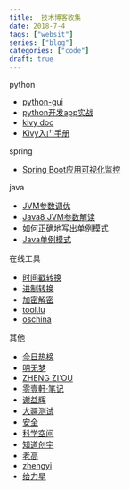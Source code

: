 ```yaml
---
title:  技术博客收集
date: 2018-7-4
tags: ["websit"]
series: ["blog"]
categories: ["code"]
draft: true
---
```


python  
- [python-gui](https://pythonguidecn.readthedocs.io/zh/latest/scenarios/gui.html)
- [python开发app实战](https://thief.one/2018/05/08/1/)
- [kivy doc](https://kivy.org/doc/stable/)
- [Kivy入门手册](https://github.com/mvasilkov/kb)

spring  
- [Spring Boot应用可视化监控](https://www.jianshu.com/p/7ecb57a3f326)

java  
- [JVM参数调优](https://juejin.im/post/5add9f29518825670960d113)
- [Java8 JVM参数解读](https://www.zybuluo.com/changedi/note/975529)
- [如何正确地写出单例模式](http://wuchong.me/blog/2014/08/28/how-to-correctly-write-singleton-pattern/)
- [Java单例模式](https://www.jianshu.com/p/4e8ca4e2af6c)

在线工具  
- [时间戳转换](http://www.beijing-time.org/shijianchuo/)
- [进制转换](https://tool.oschina.net/hexconvert)
- [加密解密](http://tool.chacuo.net/crypt3des)
- [tool.lu](https://tool.lu/)
- [oschina](https://tool.oschina.net/)

其他  
- [今日热榜](http://hot.mrcuriosity.org/)
- [明无梦](https://www.dreamxu.com/)
- [ZHENG ZI'OU](https://orianna-zzo.github.io/)
- [零壹軒·笔记](http://note.qidong.name/)
- [谢益辉](https://yihui.name/cn/)
- [大疆测试](http://debugtalk.com/)
- [安全](https://impakho.com/)
- [科学空间](https://kexue.fm/)
- [知道创宇](https://www.rockyqi.net/Knownsec_RD_Checklist_v3.0/v3.0.html)
- [老高](https://blog.phpgao.com/open_terminal_in_finder.html)
- [zhengyi](http://blog.zhengyi.one/)
- [给力星](http://www.powerxing.com/)

